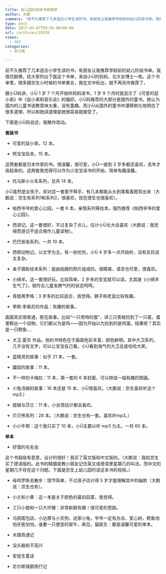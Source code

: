 ```yaml
---
title: 幼儿园的阅读书单推荐
author: 大鹏
summary: "前不久推荐了几本适合小学生读的书，有朋友让我推荐学龄前的幼儿阶段书单。我借花献佛，给大家列出下面这个书单，来自小Ü的妈妈，北大女博士一枚。这个书单里，很多跟京生小时候的书单重合，我在文中标出，就不再另作推荐了。"
type: post
date: 2017-05-07T09:56:00+00:00
url: /archives/19338
views:
  - 283
categories:
  - 未分类

---
```

前不久推荐了几本适合小学生读的书，有朋友让我推荐学龄前的幼儿阶段书单。我借花献佛，给大家列出下面这个书单，来自小Ü的妈妈，北大女博士一枚。这个书单里，很多跟京生小时候的书单重合，我在文中标出，就不再另作推荐了。

据小Ü妈讲，小Ü 1 岁 7 个月开始听妈妈读书，1 岁 9 个月时就显示了《可爱的鼠小弟》中《鼠小弟和音乐会》的偏好。小Ü妈推荐的大部分是国外的童书。她认为国内的儿童书说教意味太重，没有童趣。而小Ü从国外的童书中潜移默化地明白了很多道理，所以和她讲道理是她很容易就接受了。

下面是小Ü妈自述，我略作改动。

**套装书**

  * 可爱的鼠小弟，12 本。

  * 熊宝宝绘本，15 本。

这两套都是日本作家的书。很温馨，很可爱，小Ü一直到 3 岁多都还喜欢，去年才收起来的。这两套我觉得可以作为小宝宝读书的开始，简单有趣温馨。

  * 托马斯小火车系列，总共 14 本。

小Ü虽然是女孩子，却对这一套爱不释手，有几本都能从头到尾看着图背出来（大鹏说：京生有系列1和系列2，很喜欢，现在德生也很喜欢）。

  * 帕西爷爷的爱心公园，一套 6 本。亲情系列等绘本。强烈推荐《帕西爷爷的爱心公园》。

  * 西游记。这一套很好，不过复杂了点儿，估计小Ü长大会喜欢（大鹏说：我觉得西游记不适合用作儿童读物）。

  * 巴巴爸爸系列，一共 10 本。

  * 西顿动物记。以文字为主。有一些忧伤，小Ü 4 岁多一点开始听，没有反抗说太复杂。

  * 亲子摄影绘本系列：是由拍摄的照片组成的。很精美，语言也可爱，很喜欢。

  * 小绵羊。这一套很好玩，比较简单，2 岁多的宝宝就可以读。尤其是《小绵羊生气了》，很符合儿童发脾气时的状态呵呵。

  * 青蛙弗罗格：3 岁多的比较适合，我觉得。狮子和老鼠比较有趣。

  * 李欧.李奥尼的作品：有趣的故事。

画面其实很普通，胜在故事。比如“一只奇特的蛋”，讲三只青蛙捡到了一只蛋，蛋里孵出一个动物，它们都以为是鸡——因为开始以为捡到的是鸡蛋。结果呢？其实是一只鳄鱼&#8230;.

  * 大卫.夏农 作品，他的书特色在于画面色彩丰富，颜色鲜明。其中大卫系列，几乎没有文字，可以让宝宝自己看。小Ü看到淘气的大卫总是哈哈大笑。

  * 蓝精灵的故事：似乎 21 本，一套。

  * 鼹鼠的故事：11 本。

  * 不一样的卡梅拉：11 本，第一套的 6 本封面，可以拼成一幅有趣的图画。

  * 小兔汤姆的故事：16 本还是 15 本，小Ü很喜欢。（大鹏说：京生喜欢听这个mp3.）

  * 提姆与莎兰：11 本，小女孩估计都会喜欢。

  * 贝贝熊系列：28 本。（大鹏说：京生也有一套。喜欢听mp3。）

  * 小小牛顿：这个我只买了 10 本，小Ü主要以听 mp3 为主。一共 60 本。

**单本**

  * 好饿的毛毛虫

这个书超级有意思，设计的很好！我买了英文版和中文版的。（大鹏说：我给京生买了德语版的。此书的精髓是教小朋友记住英文或德语里星期几的叫法，而中文的星期几不存在这个问题。下面是京生上幼儿园时读这本书的视频。）



  * 母鸡罗斯去散步：情节简单，不过孩子估计得 5 岁才能理解其中的幽默（大鹏说：京生也有）。

  * 小兰和小黄：这一本是关于颜色的最初启蒙，我觉得。

  * 三只小狼和一只大坏猪：非常新颖有趣！很可爱的思路。

  * 乌鸦面包店，小达摩与小天狗，逃家小兔，爷爷一定有办法，爱心树，鳄鱼怕怕牙医怕怕，谁要一只便宜的犀牛，再见，猫医生：都是温馨可爱的单本。

  * 木偶奇遇记

  * 没头脑和不高兴

  * 安徒生童话

  * 尼尔斯骑鹅旅行记
